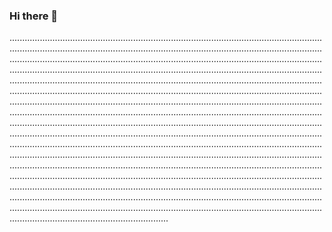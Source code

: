 ### Hi there 👋

...........................................................................................................................................................................................................................................................................................................................................................................................................................................................................................................................................................................................................................................................................................................................................................................................................................................................................................................................................................................................................................................................................................................................................................................................................................................................................................................................................................................................................................................................................................................................................................................................................................................................................................................................................................................................................................................................................................................................................................................................................................................................................................................................................................................................................................................................